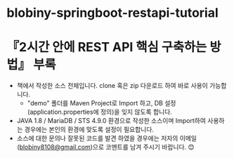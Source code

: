 # blobiny-springboot-restapi-tutorial

『2시간 안에 REST API 핵심 구축하는 방법』  부록
=============
* 책에서 작성한 소스 전체입니다. clone 혹은 zip 다운로드 하여 바로 사용이 가능합니다.
  * "demo" 폴더를 Maven Project로 Import 하고, DB 설정(application.properties에 정의)을 잊지 않도록 합니다.
* JAVA 1.8 / MariaDB / STS 4.9.0 환경으로 작성한 소스이며 Import하여 사용하는 경우에는 본인의 환경에 맞도록 설정이 필요합니다.
* 소스에 대한 문의나 잘못된 코드를 발견 하였을 경우에는 저자의 이메일(blobiny8108@gmail.com)으로 코멘트를 남겨 주시기 바랍니다. 😊
